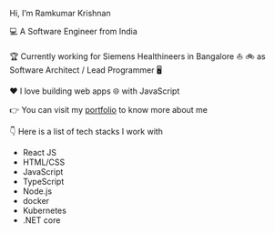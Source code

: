  Hi, I’m Ramkumar Krishnan

💻 A Software Engineer from India

🏆 Currently working for Siemens Healthineers in Bangalore ⛵ 🚲 as Software Architect / Lead Programmer 🖥️

❤️ I love building web apps 🌐 with JavaScript

👉 You can visit my [portfolio](https://zerogbram.com/) to know more about me 

👇 Here is a list of tech stacks I work with

- React JS
- HTML/CSS
- JavaScript
- TypeScript
- Node.js
- docker
- Kubernetes
- .NET core

<!--
**ramkrivas/ramkrivas** is a ✨ _special_ ✨ repository because its `README.md` (this file) appears on your GitHub profile.

Here are some ideas to get you started:

- 🔭 I’m currently working on ...
- 🌱 I’m currently learning ...
- 👯 I’m looking to collaborate on ...
- 🤔 I’m looking for help with ...
- 💬 Ask me about ...
- 📫 How to reach me: ...
- 😄 Pronouns: ...
- ⚡ Fun fact: ...
-->


